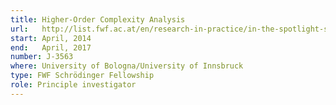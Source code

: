 ```yaml
---
title: Higher-Order Complexity Analysis
url:   http://list.fwf.ac.at/en/research-in-practice/in-the-spotlight-schroedinger/list-of-schroedinger-fellows/2014/185965
start: April, 2014
end:   April, 2017
number: J-3563
where: University of Bologna/University of Innsbruck
type: FWF Schrödinger Fellowship
role: Principle investigator
---
```


